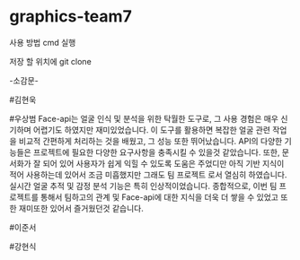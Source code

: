 # graphics-team7
사용 방법
cmd 실행

저장 할 위치에 
git clone 



-소감문-

#김현욱

#우상범
Face-api는 얼굴 인식 및 분석을 위한 탁월한 도구로, 그 사용 경험은 매우 신기하며 어렵기도 하였지만 재미있었습니다. 이 도구를 활용하면 복잡한 얼굴 관련 작업을 비교적 간편하게 처리하는 것을 배웠고, 그 성능 또한 뛰어났습니다. API의 다양한 기능들은 프로젝트에 필요한 다양한 요구사항을 충족시킬 수 있을것 같았습니다. 또한, 문서화가 잘 되어 있어 사용자가 쉽게 익힐 수 있도록 도움은 주었디만 아직 기반 지식이 적어 사용하는데 있어서 조금 미흡했지만 그래도 팀 프로젝트 로서 열심히 하였습니다. 실시간 얼굴 추적 및 감정 분석 기능은 특히 인상적이었습니다. 종합적으로, 이번 팀 프로젝트를 통해서 팀하고의 관계 및 Face-api에 대한 지식을 더욱 더 쌓을 수 있었고 또한 재미또한 있어서 즐거웠던것 같습니다. 

#이준서

#강현식
